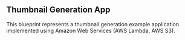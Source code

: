 ## Thumbnail Generation App

This blueprint represents a thumbnail generation example application implemented using Amazon Web Services (AWS Lambda, AWS S3).
